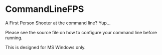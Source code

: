 # CommandLineFPS
A First Person Shooter at the command line? Yup...

Please see the source file on how to configure your command line before running.

This is designed for MS Windows only.
